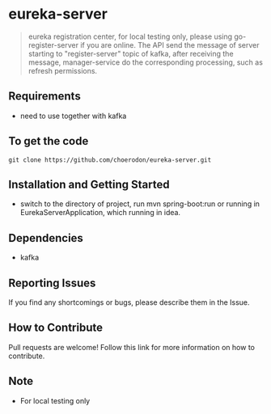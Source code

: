 # eureka-server
> eureka registration center, for local testing only, please using go-register-server if you are online. The API send the message of server starting to "register-server" topic of kafka, after receiving the message, manager-service do the corresponding processing, such as refresh permissions. 

## Requirements
- need to use together with kafka

## To get the code

```
git clone https://github.com/choerodon/eureka-server.git
```

## Installation and Getting Started
- switch to the directory of project, run mvn spring-boot:run or running in EurekaServerApplication, which running in idea.

## Dependencies
- kafka

## Reporting Issues

If you find any shortcomings or bugs, please describe them in the Issue.
    
## How to Contribute
Pull requests are welcome! Follow this link for more information on how to contribute.

## Note
- For local testing only